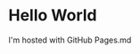 <!DOCTYPE html>
<html>

<body>
	<h1>Hello World</h1>
	<p>I'm hosted with GitHub Pages.md</p>
</body>

</html>